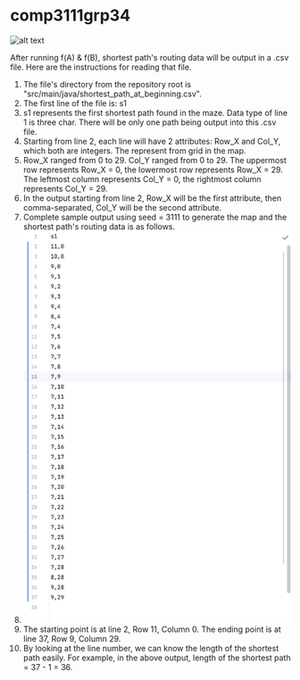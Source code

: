 # comp3111grp34

![alt text](https://github.com/yxiaoaz/Comp3111F23G34/blob/main/group%20info.png)



After running f(A) & f(B), shortest path's routing data will be output in a .csv file. Here are the instructions for reading that file.

1. The file's directory from the repository root is "src/main/java/shortest_path_at_beginning.csv".
2. The first line of the file is:
s1
3. s1 represents the first shortest path found in the maze. Data type of line 1 is three char. There will be only one path being output into this .csv file.
4. Starting from line 2, each line will have 2 attributes: Row_X and Col_Y, which both are integers. The represent from grid in the map.
5. Row_X ranged from 0 to 29. Col_Y ranged from 0 to 29. The uppermost row represents Row_X = 0, the lowermost row represents Row_X = 29. The leftmost column represents Col_Y = 0, the rightmost column represents Col_Y = 29.
6. In the output starting from line 2, Row_X will be the first attribute, then comma-separated, Col_Y will be the second attribute.
7. Complete sample output using seed = 3111 to generate the map and the shortest path's routing data is as follows.
8. ![Sample output.png](Sample%20output.png)
9. The starting point is at line 2, Row 11, Column 0. The ending point is at line 37, Row 9, Column 29.
10. By looking at the line number, we can know the length of the shortest path easily. For example, in the above output, length of the shortest path = 37 - 1 = 36.
